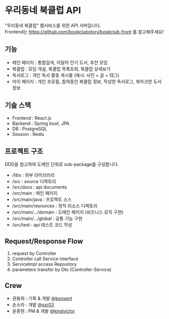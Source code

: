 # 우리동네 북클럽 API
"우리동네 북클럽" 웹서비스를 위한 API 서버입니다.  
Frontend는 https://github.com/bookclubstory/bookclub-front 를 참고해주세요!

## 기능
- 메인 페이지 : 통합검색, 이달의 인기 도서, 추천 모임
- 북클럽 : 모임 개설, 북클럽 목록조회, 북클럽 상세보기
- 독서로그 : 개인 독서 활동 게시물 (예시: 사진 + 글 + 태그)
- 마이 페이지 : 개인 프로필, 참여중인 북클럽 정보, 작성한 독서로그, 북마크한 도서 정보

## 기술 스택
- Frontend : React.js
- Backend : Spring boot, JPA
- DB : PostgreSQL
- Session : Redis

## 프로젝트 구조
DDD을 참고하여 도메인 단위로 sub-package를 구성합니다.
- /libs : 외부 라이브러리
- /src : source 디렉토리
- /src/docs : api documents
- /src/main : 메인 패키지
- /src/main/java : 프로젝트 소스
- /src/main/resources : 정적 리소스 디렉토리
- /src/main/.../domain : 도메인 패키지 (비즈니스 로직 구현)
- /src/main/.../global : 공통 기능 구현
- /src/test : api 테스트 코드 작성

## Request/Response Flow
1. request by Controller
2. Controller call Service interface
3. ServiceImpl access Repository
4. parameters transfer by Dto (Controller-Service)

## Crew
- 권용희 : 기획 & 개발 @[konsent](https://github.com/konsent)
- 손소라 : 개발 @[ssr03](https://github.com/ssr03)
- 윤종현 : PM & 개발 @[kindvictor](https://github.com/kindvictor)
